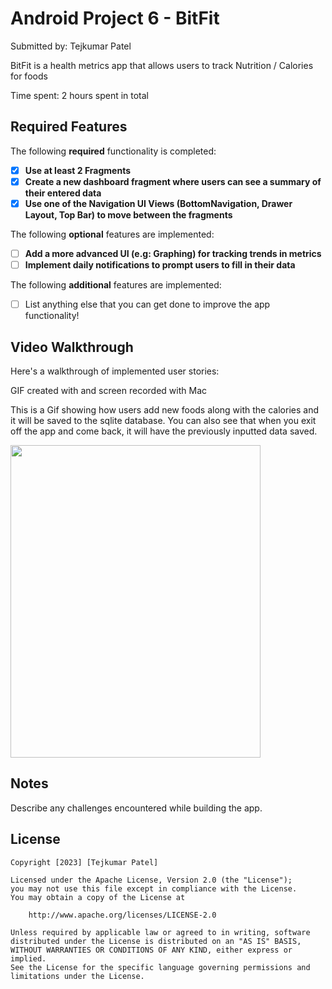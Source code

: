 # Android Project 6 - BitFit

Submitted by: Tejkumar Patel

BitFit is a health metrics app that allows users to track Nutrition / Calories for foods

Time spent: 2 hours spent in total

## Required Features

The following **required** functionality is completed:

- [x] **Use at least 2 Fragments**
- [x] **Create a new dashboard fragment where users can see a summary of their entered data**
- [x] **Use one of the Navigation UI Views (BottomNavigation, Drawer Layout, Top Bar) to move between the fragments**

The following **optional** features are implemented:

- [ ] **Add a more advanced UI (e.g: Graphing) for tracking trends in metrics**
- [ ] **Implement daily notifications to prompt users to fill in their data**

The following **additional** features are implemented:

- [ ] List anything else that you can get done to improve the app functionality!

## Video Walkthrough

Here's a walkthrough of implemented user stories:


GIF created with [](https://www.onlineconverter.com/video-to-gif) and screen recorded with Mac

This is a Gif showing how users add new foods along with the calories and it will be saved to the sqlite database. You can also see that when you exit off the app and come back, it will have the previously inputted data saved.

<img src="https://github.com/tpatel29/BitFit-P2/blob/main/demo.gif" width="400" height="500"/>

## Notes

Describe any challenges encountered while building the app.

## License

    Copyright [2023] [Tejkumar Patel]

    Licensed under the Apache License, Version 2.0 (the "License");
    you may not use this file except in compliance with the License.
    You may obtain a copy of the License at

        http://www.apache.org/licenses/LICENSE-2.0

    Unless required by applicable law or agreed to in writing, software
    distributed under the License is distributed on an "AS IS" BASIS,
    WITHOUT WARRANTIES OR CONDITIONS OF ANY KIND, either express or implied.
    See the License for the specific language governing permissions and
    limitations under the License.
